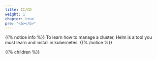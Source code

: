 ```yaml
---
title: CI/CD
weight: 1
chapter: true
pre: "<b></b>"
---
```


{{% notice info %}}
To learn how to manage a cluster, Helm is a tool you must learn and install in kubernetes.
{{% /notice %}}

{{% children  %}}